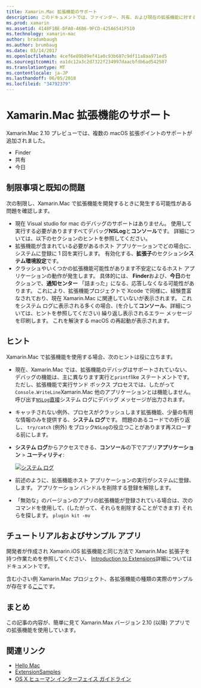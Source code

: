 ```yaml
---
title: Xamarin.Mac 拡張機能のサポート
description: このドキュメントでは、ファインダー、共有、および現在の拡張機能に対する Xamarin.Mac のサポートについて説明します。 制限事項と既知の問題、チュートリアルおよびサンプル アプリへのリンクを調査し、拡張機能を使用するためのヒントを提供します。
ms.prod: xamarin
ms.assetid: 4148F1BE-DFA0-46B6-9FCD-425A6541F510
ms.technology: xamarin-mac
author: bradumbaugh
ms.author: brumbaug
ms.date: 03/14/2017
ms.openlocfilehash: 4cef6e89b89ef41a0c93b687c9df11a8aa971ed5
ms.sourcegitcommit: ea1dc12a3c2d7322f234997daacbfdb6ad542507
ms.translationtype: MT
ms.contentlocale: ja-JP
ms.lasthandoff: 06/05/2018
ms.locfileid: "34792379"
---
```

# <a name="xamarinmac-extension-support"></a>Xamarin.Mac 拡張機能のサポート

Xamarin.Mac 2.10 プレビューでは、複数の macOS 拡張ポイントのサポートが追加されました。

- Finder
- 共有
- 今日

<a name="Limitations-and-Known-Issues" />

## <a name="limitations-and-known-issues"></a>制限事項と既知の問題

次の制限し、Xamarin.Mac で拡張機能を開発するときに発生する可能性がある問題を確認します。

* 現在 Visual studio for mac のデバッグのサポートはありません。 使用して実行する必要がありますすべてデバッグ**NSLog**と**コンソール**です。 詳細については、以下のセクションのヒントを参照してください。
* 拡張機能が含まれている必要があるホスト アプリケーションでどの場合に、システムに登録に 1 回を実行します。 有効化する、**拡張子**のセクション**システム環境設定**です。 
* クラッシュやいくつかの拡張機能可能性があります不安定になるホスト アプリケーションの動作が発生します。 具体的には、 **Finder**および、**今日**のセクションで、**通知センター** 「詰まった」になる、応答しなくなる可能性があります。 これにより、拡張機能プロジェクトで Xcode で同様に、経験豊富なされており、現在 Xamarin.Mac に関連していないが表示されます。 これをシステム ログに表示される多くの場合、(を介して**コンソール**、詳細については、ヒントを参照してください) 繰り返し表示されるエラー メッセージを印刷します。 これを解決する macOS の再起動が表示されます。

<a name="Tips" />

## <a name="tips"></a>ヒント

Xamarin.Mac で拡張機能を使用する場合、次のヒントは役に立ちます。

- 現在、Xamarin.Mac では、拡張機能のデバッグはサポートされていない、デバッグの機能は、主に異なります実行と`printf`like ステートメントです。 ただし、拡張機能で実行サンド ボックス プロセスでは、したがって`Console.WriteLine`Xamarin.Mac 他のアプリケーションとは機能しません。 呼び出す[`NSLog`直接](https://gist.github.com/chamons/e2e409013a449cfbe1f2fbe5547f6554)システム ログにデバッグ メッセージが出力されます。
- キャッチされない例外、プロセスがクラッシュします拡張機能、少量の有用な情報のみを提供する、**システム ログ**です。 問題のあるコードでの折り返し、 `try/catch` (例外) をブロック`NSLog`の役立つことがあります再スローする前にします。
- **システム ログ**からアクセスできる、**コンソール**の下でアプリ**アプリケーション** > **ユーティリティ**:

    [![](extensions-images/extension02.png "システム ログ")](extensions-images/extension02.png#lightbox)
- 前述のように、拡張機能ホスト アプリケーションの実行がシステムに登録、します。 アプリケーション バンドルを削除する登録を解除します。 
- 「無効な」のバージョンのアプリの拡張機能が登録されている場合は、次のコマンドを使用して、(したがって、それらを削除することができます) それらを探します。 `plugin kit -mv`


<a name="Walkthrough-and-Sample-App" />

## <a name="walkthrough-and-sample-app"></a>チュートリアルおよびサンプル アプリ

開発者が作成され Xamarin.iOS 拡張機能と同じ方法で Xamarin.Mac 拡張子を持つ作業ためを参照してください、 [Introduction to Extensions](~/ios/platform/extensions.md)詳細についてはドキュメントです。

含む小さい例 Xamarin.Mac プロジェクト、各拡張機能の種類の実際のサンプルが存在する[ここ](https://developer.xamarin.com/samples/mac/ExtensionSamples/)です。

<a name="Summary" />

## <a name="summary"></a>まとめ

この記事の内容が、簡単に見て Xamarin.Max バージョン 2.10 (以降) アプリでの拡張機能を使用しています。

## <a name="related-links"></a>関連リンク

- [Hello Mac](~/mac/get-started/hello-mac.md)
- [ExtensionSamples](https://developer.xamarin.com/samples/mac/ExtensionSamples/)
- [OS X ヒューマン インターフェイス ガイドライン](https://developer.apple.com/library/mac/documentation/UserExperience/Conceptual/OSXHIGuidelines/)
